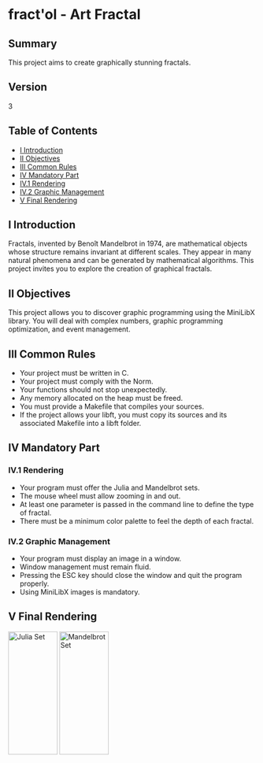 # fract'ol - Art Fractal

## Summary

This project aims to create graphically stunning fractals.

## Version

3

## Table of Contents

- [I Introduction](#i-introduction)
- [II Objectives](#ii-objectives)
- [III Common Rules](#iii-common-rules)
- [IV Mandatory Part](#iv-mandatory-part)
 - [IV.1 Rendering](#iv1-rendering)
 - [IV.2 Graphic Management](#iv2-graphic-management)
- [V Final Rendering](#v-final-rendering)

## I Introduction

Fractals, invented by Benoît Mandelbrot in 1974, are mathematical objects whose structure remains invariant at different scales. They appear in many natural phenomena and can be generated by mathematical algorithms. This project invites you to explore the creation of graphical fractals.

## II Objectives

This project allows you to discover graphic programming using the MiniLibX library. You will deal with complex numbers, graphic programming optimization, and event management.

## III Common Rules

- Your project must be written in C.
- Your project must comply with the Norm.
- Your functions should not stop unexpectedly.
- Any memory allocated on the heap must be freed.
- You must provide a Makefile that compiles your sources.
- If the project allows your libft, you must copy its sources and its associated Makefile into a libft folder.

## IV Mandatory Part

### IV.1 Rendering

- Your program must offer the Julia and Mandelbrot sets.
- The mouse wheel must allow zooming in and out.
- At least one parameter is passed in the command line to define the type of fractal.
- There must be a minimum color palette to feel the depth of each fractal.

### IV.2 Graphic Management

- Your program must display an image in a window.
- Window management must remain fluid.
- Pressing the ESC key should close the window and quit the program properly.
- Using MiniLibX images is mandatory.

## V Final Rendering

<img src="https://github.com/wayzeek/fract_ol/assets/112975047/6ac9d846-82ec-4a15-a7d3-b37d72e91f2b" width="100" height="250" alt="Julia Set">
<img src="https://github.com/wayzeek/fract_ol/assets/112975047/3e72855e-0ae6-4ef4-a9f7-c48e6fb56a16" width="100" height="250" alt="Mandelbrot Set">

